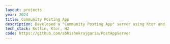 ```yaml
---
layout: projects
year: 2024
title: Community Posting App
description: Developed a "Community Posting App" server using Ktor and an H2 in-memory database via the Exposed library. Supported routes for retrieving, creating, and deleting posts by ID, viewing posts since a timestamp, and fetching all posts. Used a phased approach with initial HashMap-based routing, later integrating persistent storage. Manually tested HTTP requests to ensure functionality.
tech_stack: Kotlin, Ktor, H2
code: https://github.com/abhishekrajgaria/PostAppServer
---
```


